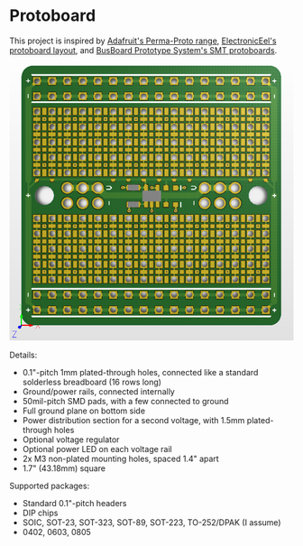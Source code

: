 # Protoboard

This project is inspired by [Adafruit's Perma-Proto range](https://www.adafruit.com/category/466), [ElectronicEel's protoboard layout](https://github.com/electroniceel/protoboard), and [BusBoard Prototype System's SMT protoboards](https://busboard.com/SP1-50x50-G).

![Board render](screenshot.png)

Details:

* 0.1"-pitch 1mm plated-through holes, connected like a standard solderless breadboard (16 rows long)
* Ground/power rails, connected internally
* 50mil-pitch SMD pads, with a few connected to ground
* Full ground plane on bottom side
* Power distribution section for a second voltage, with 1.5mm plated-through holes
* Optional voltage regulator
* Optional power LED on each voltage rail
* 2x M3 non-plated mounting holes, spaced 1.4" apart
* 1.7" (43.18mm) square

Supported packages:

* Standard 0.1"-pitch headers
* DIP chips
* SOIC, SOT-23, SOT-323, SOT-89, SOT-223, TO-252/DPAK (I assume)
* 0402, 0603, 0805
